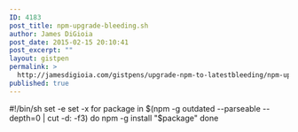 ```yaml
---
ID: 4183
post_title: npm-upgrade-bleeding.sh
author: James DiGioia
post_date: 2015-02-15 20:10:41
post_excerpt: ""
layout: gistpen
permalink: >
  http://jamesdigioia.com/gistpens/upgrade-npm-to-latestbleeding/npm-upgrade-bleeding-sh/
published: true
---
```

#!/bin/sh set -e set -x for package in $(npm -g outdated --parseable --depth=0 | cut -d: -f3) do npm -g install "$package" done